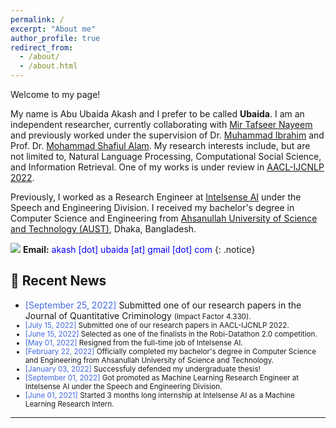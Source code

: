 ```yaml
---
permalink: /
excerpt: "About me"
author_profile: true
redirect_from: 
  - /about/
  - /about.html
---
```


Welcome to my page!

My name is Abu Ubaida Akash and I prefer to be called **Ubaida**. I am an independent researcher, currently collaborating with [Mir Tafseer Nayeem](https://scholar.google.com/citations?user=qoeylgEAAAAJ&hl=en "Research profile") and previously worked under the supervision of Dr. [Muhammad Ibrahim](https://du.ac.bd/faculty/faculty_details/CSE/4167 "Academic profile") and Prof. Dr. [Mohammad Shafiul Alam](https://scholar.google.com/citations?view_op=list_works&hl=en&hl=en&user=5ZXfn_cAAAAJ&sortby=pubdate "Research profile"). My research interests include, but are not limited to, Natural Language Processing, Computational Social Science, and Information Retrieval. One of my works is under review in [AACL-IJCNLP 2022](https://www.aacl2022.org/ "https://www.aacl2022.org/"). 

Previously, I worked as a Research Engineer at [Intelsense AI](https://intelsense.ai/) under the Speech and Engineering Division. I received my bachelor's degree in Computer Science and Engineering from [Ahsanullah University of Science and Technology (AUST)](https://www.aust.edu/ "https://www.aust.edu/"), Dhaka, Bangladesh.

<img src="https://img.icons8.com/color/24/000000/circled-envelope.png"/> **Email:** <span style="color:Blue">akash [dot] ubaida [at] gmail [dot] com</span> 
{: .notice}


## 📢 Recent News


* <span style="color:RoyalBlue">[September 25, 2022]</span> Submitted one of our research papers in the Journal of Quantitative Criminology <small>(Impact Factor 4.330).
* <span style="color:RoyalBlue">[July 15, 2022]</span> Submitted one of our research papers in AACL-IJCNLP 2022.
* <span style="color:RoyalBlue">[June 15, 2022]</span> Selected as one of the finalists in the Robi-Datathon 2.0 competition.
* <span style="color:RoyalBlue">[May 01, 2022]</span> Resigned from the full-time job of Intelsense AI.
* <span style="color:RoyalBlue">[February 22, 2022]</span> Officially completed my bachelor's degree in Computer Science and Engineering from Ahsanullah University of Science and Technology.
* <span style="color:RoyalBlue">[January 03, 2022]</span> Successfuly defended my undergraduate thesis!
* <span style="color:RoyalBlue">[September 01, 2022]</span> Got promoted as Machine Learning Research Engineer at Intelsense AI under the Speech and Engineering Division.
* <span style="color:RoyalBlue">[June 01, 2021]</span> Started 3 months long internship at Intelsense AI as a Machine Learning Research Intern.

---

<script type='text/javascript' id='clustrmaps' src='//cdn.clustrmaps.com/map_v2.js?cl=94b2d3&w=300&t=m&d=X4zwla3VvqasU-XJ7VSxuAHNSZMeubSgPKEAJMvahJU&co=1d4560&cmo=e8ae23&cmn=db2124&ct=ffffff'></script>
